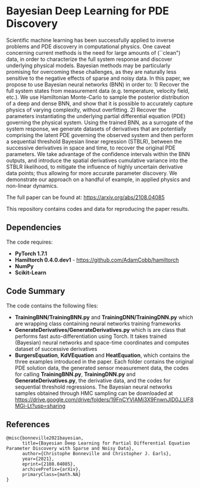 # Bayesian Deep Learning for PDE Discovery

Scientific machine learning has been successfully applied to inverse problems and PDE discovery in computational physics. One caveat concerning current methods is the need for large amounts of (``clean") data, in order to characterize the full system response and discover underlying physical models. Bayesian methods may be particularly promising for overcoming these challenges, as they are naturally less sensitive to the negative effects of sparse and noisy data. In this paper, we propose to use Bayesian neural networks (BNN) in order to: 1) Recover the full system states from measurement data (e.g. temperature, velocity field, etc.). We use Hamiltonian Monte-Carlo to sample the posterior distribution of a deep and dense BNN, and show that it is possible to accurately capture physics of varying complexity, without overfitting. 2) Recover the parameters instantiating the underlying partial differential equation (PDE) governing the physical system. Using the trained BNN, as a surrogate of the system response, we generate datasets of derivatives that are potentially comprising the latent PDE governing the observed system and then perform a sequential threshold Bayesian linear regression (STBLR), between the successive derivatives in space and time, to recover the original PDE parameters. We take advantage of the confidence intervals within the BNN outputs, and introduce the spatial derivatives cumulative variance into the STBLR likelihood, to mitigate the influence of highly uncertain derivative data points; thus allowing for more accurate parameter discovery. We demonstrate our approach on a handful of example, in applied physics and non-linear dynamics.

The full paper can be found at: https://arxiv.org/abs/2108.04085

This repository contains codes and data for reproducing the paper results.

## Dependencies

The code requires:
* **PyTorch 1.7.1** 
* **Hamiltorch 0.4.0.dev1** - https://github.com/AdamCobb/hamiltorch
* **NumPy** 
* **Scikit-Learn**

## Code Summary

The code contains the following files:
* **TrainingBNN/TrainingBNN.py** and **TrainingDNN/TrainingDNN.py** which are wrapping class containing neural networks training frameworks
* **GenerateDerivatives/GenerateDerivatives.py** which is are class that performs fast auto-differentiation using Torch. It takes trained (Bayesian) neural networks and space-time coordinates and computes dataset of successive derivatives
* **BurgersEquation**, **KdVEquation** and **HeatEquation**, which contains the three examples introduced in the paper. Each folder contains the original PDE solution data, the generated sensor measurement data, the codes for calling **TrainingBNN.py**, **TrainingDNN.py** and **GenerateDerivatives.py**, the derivative data, and the codes for sequential threshold regressions. The Bayesian neural networks samples obtained through HMC sampling can be downloaded at https://drive.google.com/drive/folders/19FnCYVlAMj3X9FnwnJlD0J_UF8MGi-Lt?usp=sharing

## References

```
@misc{bonneville2021bayesian,
      title={Bayesian Deep Learning for Partial Differential Equation Parameter Discovery with Sparse and Noisy Data}, 
      author={Christophe Bonneville and Christopher J. Earls},
      year={2021},
      eprint={2108.04085},
      archivePrefix={arXiv},
      primaryClass={math.NA}
}
```

